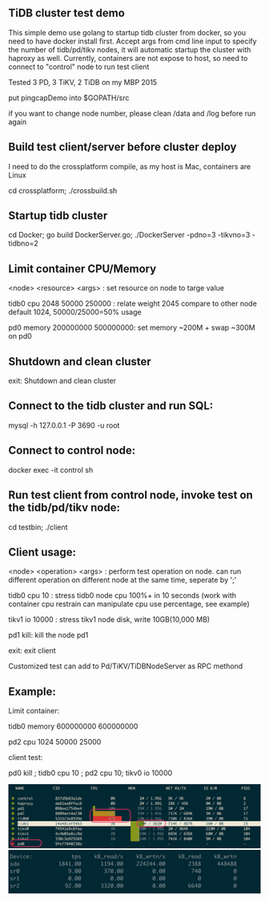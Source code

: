 ## TiDB cluster test demo

This simple demo use golang to startup tidb cluster from docker, so you need to have docker install first. 
Accept args from cmd line input to specify the number of tidb/pd/tikv nodes, it will automatic startup the cluster with haproxy as well.
Currently, containers are not expose to host, so need to connect to "control" node to run test client

Tested 3 PD, 3 TiKV, 2 TiDB on my MBP 2015

put pingcapDemo into $GOPATH/src

if you want to change node number, please clean /data and /log before run again

## Build test client/server before cluster deploy
I need to do the crossplatform compile, as my host is Mac, containers are Linux

cd crossplatform; ./crossbuild.sh

## Startup tidb cluster
cd Docker; go build DockerServer.go; ./DockerServer -pdno=3 -tikvno=3 -tidbno=2

## Limit container CPU/Memory
\<node> \<resource> \<args> : set resource on node to targe value

tidb0 cpu 2048 50000 250000 : relate weight 2045 compare to other node default 1024, 50000/25000=50% usage

pd0 memory 200000000 500000000: set memory ~200M + swap ~300M on pd0              

## Shutdown and clean cluster
exit: Shutdown and clean cluster

## Connect to the tidb cluster and run SQL:
mysql -h 127.0.0.1 -P 3690 -u root 

## Connect to control node:
docker exec -it control sh

## Run test client from control node, invoke test on the tidb/pd/tikv node:
cd testbin;
./client 

## Client usage:
\<node> \<operation> \<args> : perform test operation on node. can run different operation on different node at the same time, seperate by ';'

tidb0 cpu 10 : stress tidb0 node cpu 100%+ in 10 seconds (work with container cpu restrain can manipulate cpu use percentage, see example)

tikv1 io 10000 : stress tikv1 node disk, write 10GB(10,000 MB)

pd1 kill: kill the node pd1

exit: exit client

Customized test can add to Pd/TiKV/TiDBNodeServer as RPC methond

## Example:

Limit container:

tidb0 memory 600000000 600000000

pd2 cpu 1024 50000 25000

client test:

pd0 kill ; tidb0 cpu 10 ; pd2 cpu 10; tikv0 io 10000

![screenshot](https://github.com/aug25/pingcapDemo/blob/master/screenshot1.png)
![StressIO](https://github.com/aug25/pingcapDemo/blob/master/StressIO.png)


